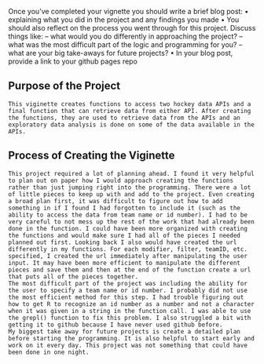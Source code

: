 Once you’ve completed your vignette you should write a brief blog post:
• explaining what you did in the project and any findings you made
• You should also reflect on the process you went through for this project. Discuss things like:
– what would you do differently in approaching the project?
– what was the most difficult part of the logic and programming for you?
– what are your big take-aways for future projects?
• In your blog post, provide a link to your github pages repo

## Purpose of the Project ##
    This viginette creates functions to access two hockey data APIs and a final function that can retrieve data from either API. After creating the functions, they are used to retrieve data from the APIs and an exploratory data analysis is done on some of the data available in the APIs.

## Process of Creating the Viginette ##
    This project required a lot of planning ahead. I found it very helpful to plan out on paper how I would approach creating the functions rather than just jumping right into the programming. There were a lot of little pieces to keep up with and add to the project. Even creating a broad plan first, it was difficult to figure out how to add something in if I found I had forgotten to include it (such as the ability to access the data from team name or id number). I had to be very careful to not mess up the rest of the work that had already been done in the function. I could have been more organized with creating the functions and would make sure I had all of the pieces I needed planned out first. Looking back I also would have created the url differently in my functions. For each modifier, filter, teamID, etc. specified, I created the url immediately after manipulating the user input. It may have been more efficient to manipulate the different pieces and save them and then at the end of the function create a url that puts all of the pieces together.
    The most difficult part of the project was including the ability for the user to specify a team name or id number. I probably did not use the most efficient method for this step. I had trouble figuring out how to get R to recognize an id number as a number and not a character when it was given in a string in the function call. I was able to use the grepl() function to fix this problem. I also struggled a bit with getting it to github because I have never used github before.
    My biggest take away for future projects is create a detailed plan before starting the programming. It is also helpful to start early and work on it every day. This project was not something that could have been done in one night.
